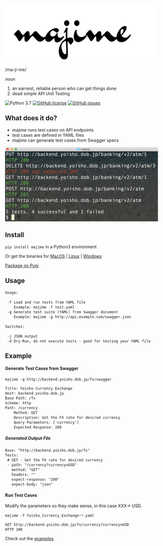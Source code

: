 ![](./resources/majime-logo1.png)

/ma-ji-me/

*noun*

1. an earnest, reliable person who can get things done
2. dead simple API Unit Testing

![Python 3.7](https://img.shields.io/badge/python-3.7-blue.svg) [![GitHub license](https://img.shields.io/github/license/u1i/majime.svg)](https://github.com/u1i/majime/blob/master/LICENSE) [![GitHub issues](https://img.shields.io/github/issues/u1i/majime.svg)](https://GitHub.com/u1i/majime/issues/) 

## What does it do?

* majime runs test cases on API endpoints
* test cases are defined in YAML files
* majime can generate test cases from Swagger specs

![](./resources/majtest2.png)

## Install

`pip install majime` in a Python3 environment

Or get the binaries for [MacOS](https://github.com/u1i/majime/raw/master/releases/majime-darwin-386.zip) | [Linux](https://github.com/u1i/majime/raw/master/releases/majime-linux-amd64.zip) | [Windows](https://github.com/u1i/majime/raw/master/releases/majime.exe)

[Package on Pypi](https://pypi.org/project/majime/)

## Usage

    Usage:

     -f Load and run tests from YAML file
        Example: majime -f test.yaml
     -g Generate test suite (YAML) from Swagger document
        Example: majime -g http://api.example.com/swagger.json

    Switches:

     -j JSON output
     -d Dry-Run, do not execute tests - good for testing your YAML file

## Example

#### Generate Test Cases from Swagger

`majime -g http://backend.yoisho.dob.jp/fx/swagger`

    Title: Yoisho Currency Exchange
    Host: backend.yoisho.dob.jp
    Base Path: /fx
    Scheme: http
    Path: /currency
		Method: GET
		Description: Get the FX rate for desired currency
		Query Parameters: ['currency']
		Expected Response: 200

##### Generated Output File

    Base: "http://backend.yoisho.dob.jp/fx"
    Tests:
     # GET - Get the FX rate for desired currency
     - path: "/currency?currency=USD"
       method: "GET"
       headers: ""
       expect-response: "200"
       expect-body: "json"

#### Run Test Cases

Modify the parameters so they make sense, in this case XXX-> USD.

`majime -f Yoisho_Currency_Exchange-*.yaml`

    GET http://backend.yoisho.dob.jp/fx/currency?currency=USD
	HTTP 200

Check out the [examples](./example).
